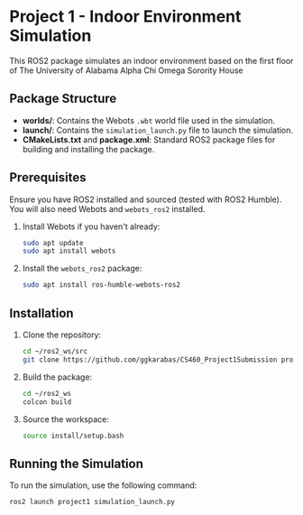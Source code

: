 # Project 1 - Indoor Environment Simulation

This ROS2 package simulates an indoor environment based on the first floor of The University of Alabama Alpha Chi Omega Sorority House 

## Package Structure
- **worlds/**: Contains the Webots `.wbt` world file used in the simulation.
- **launch/**: Contains the `simulation_launch.py` file to launch the simulation.
- **CMakeLists.txt** and **package.xml**: Standard ROS2 package files for building and installing the package.

## Prerequisites

Ensure you have ROS2 installed and sourced (tested with ROS2 Humble). You will also need Webots and `webots_ros2` installed.

1. Install Webots if you haven't already:
    ```bash
    sudo apt update
    sudo apt install webots
    ```

2. Install the `webots_ros2` package:
    ```bash
    sudo apt install ros-humble-webots-ros2
    ```

## Installation

1. Clone the repository:
    ```bash
    cd ~/ros2_ws/src
    git clone https://github.com/ggkarabas/CS460_Project1Submission project1
    ```

2. Build the package:
    ```bash
    cd ~/ros2_ws
    colcon build
    ```

3. Source the workspace:
    ```bash
    source install/setup.bash
    ```

## Running the Simulation

To run the simulation, use the following command:

```bash
ros2 launch project1 simulation_launch.py
